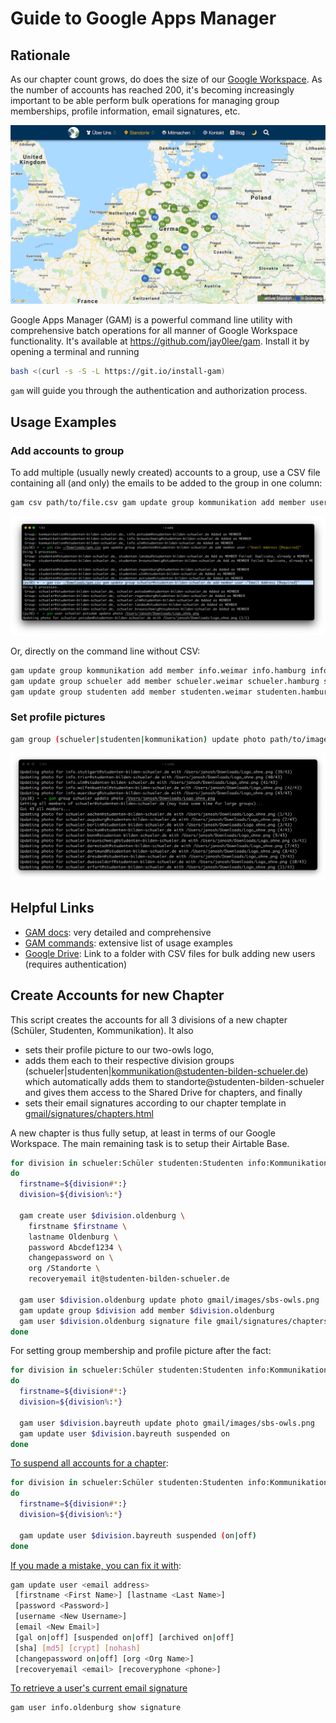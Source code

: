 # Guide to Google Apps Manager

## Rationale

As our chapter count grows, do does the size of our [Google Workspace](https://workspace.google.com). As the number of accounts has reached 200, it's becoming increasingly important to be able perform bulk operations for managing group memberships, profile information, email signatures, etc.

[![Chapter map](../assets/chapter-map.png)](https://studenten-bilden-schueler.de/standorte)

Google Apps Manager (GAM) is a powerful command line utility with comprehensive batch operations for all manner of Google Workspace functionality. It's available at <https://github.com/jay0lee/gam>. Install it by opening a terminal and running

```sh
bash <(curl -s -S -L https://git.io/install-gam)
```

`gam` will guide you through the authentication and authorization process.

## Usage Examples

### Add accounts to group

To add multiple (usually newly created) accounts to a group, use a CSV file containing all (and only) the emails to be added to the group in one column:

```sh
gam csv path/to/file.csv gam update group kommunikation add member user ~"Email Address [Required]"
```

![Bulk add accounts to group](../assets/bulk-add-accounts-to-group.png)

Or, directly on the command line without CSV:

```sh
gam update group kommunikation add member info.weimar info.hamburg info.bayreuth info.greifswald
gam update group schueler add member schueler.weimar schueler.hamburg schueler.bayreuth schueler.greifswald
gam update group studenten add member studenten.weimar studenten.hamburg studenten.bayreuth studenten.greifswald
```

### Set profile pictures

```sh
gam group (schueler|studenten|kommunikation) update photo path/to/image.png
```

![Bulk set profile picture](../assets/bulk-set-profile-picture.png)

## Helpful Links

- [GAM docs](https://github.com/jay0lee/GAM/wiki): very detailed and comprehensive
- [GAM commands](https://sites.google.com/jis.edu.bn/gam-commands): extensive list of usage examples
- [Google Drive](https://drive.google.com/drive/folders/1FfvgltvxH_fb1ee7efXcXgAZxO4HcBP4): Link to a folder with CSV files for bulk adding new users (requires authentication)

## Create Accounts for new Chapter

This script creates the accounts for all 3 divisions of a new chapter (Schüler, Studenten, Kommunikation). It also

- sets their profile picture to our two-owls logo,
- adds them each to their respective division groups (schueler|studenten|kommunikation@studenten-bilden-schueler.de) which automatically adds them to standorte@studenten-bilden-schueler and gives them access to the Shared Drive for chapters, and finally
- sets their email signatures according to our chapter template in [gmail/signatures/chapters.html](gmail/signatures/chapters.html)

A new chapter is thus fully setup, at least in terms of our Google Workspace. The main remaining task is to setup their Airtable Base.

```sh
for division in schueler:Schüler studenten:Studenten info:Kommunikation
do
  firstname=${division#*:}
  division=${division%:*}

  gam create user $division.oldenburg \
    firstname $firstname \
    lastname Oldenburg \
    password Abcdef1234 \
    changepassword on \
    org /Standorte \
    recoveryemail it@studenten-bilden-schueler.de

  gam user $division.oldenburg update photo gmail/images/sbs-owls.png
  gam update group $division add member $division.oldenburg
  gam user $division.oldenburg signature file gmail/signatures/chapters.html html replace lastName Oldenburg replace firstName $firstname
done
```

For setting group membership and profile picture after the fact:

```sh
for division in schueler:Schüler studenten:Studenten info:Kommunikation
do
  firstname=${division#*:}
  division=${division%:*}

  gam user $division.bayreuth update photo gmail/images/sbs-owls.png
  gam update user $division.bayreuth suspended on
done
```

[To suspend all accounts for a chapter](https://github.com/jay0lee/GAM/wiki/GAM3DirectoryCommands#update-and-rename-a-user):

```sh
for division in schueler:Schüler studenten:Studenten info:Kommunikation
do
  firstname=${division#*:}
  division=${division%:*}

  gam update user $division.bayreuth suspended (on|off)
done
```

[If you made a mistake, you can fix it with](https://github.com/jay0lee/GAM/wiki/GAM3DirectoryCommands#update-and-rename-a-user):

```sh
gam update user <email address>
 [firstname <First Name>] [lastname <Last Name>]
 [password <Password>]
 [username <New Username>]
 [email <New Email>]
 [gal on|off] [suspended on|off] [archived on|off]
 [sha] [md5] [crypt] [nohash]
 [changepassword on|off] [org <Org Name>]
 [recoveryemail <email> [recoveryphone <phone>]
```

[To retrieve a user's current email signature](https://github.com/jay0lee/GAM/wiki/ExamplesEmailSettings#retrieving-a-signature)

```sh
gam user info.oldenburg show signature
```
